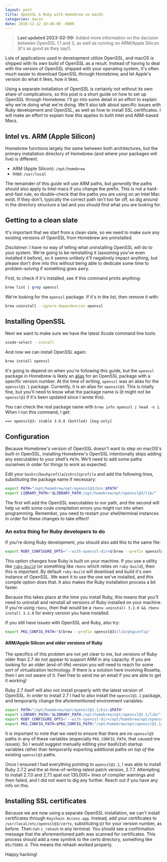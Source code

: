 ```yaml
---
layout: post
title: OpenSSL & Ruby with Homebrew on macOS
categories: macos
date: 2019-12-12 10:46:00 -0800
---
```

> **Last updated 2023-02-09:** Added more information on the decision between OpenSSL 1.1 and 3, as well as running on ARM/Apple Silicon (it's as good as they say!).

Lots of applications used in development utilize OpenSSL, and macOS is shipped with its own build of OpenSSL as a result. Instead of having to deal with the version of OpenSSL shipped with your operating system, it's often much easier to download OpenSSL through Homebrew, and let Apple's version do what it likes, how it likes.

Using a separate installation of OpenSSL is certainly not without its own share of complications, so this post is a short guide on how to set up OpenSSL through Homebrew. I'll go into some detail in an effort to explain why we're doing what we're doing. We'll also talk about specific issues with Ruby development and OpenSSL, as well as how to install SSL certificates. I will make an effort to explain how this applies to both Intel and ARM-based Macs.

## Intel vs. ARM (Apple Silicon)

Homebrew functions largely the same between both architectures, but the primary installation directory of Homebrew (and where your packages will live) is different:

* ARM (Apple Silicon): `/opt/homebrew`
* Intel: `/usr/local`

The remainder of this guide will use ARM paths, but _generally_ the paths should also apply to Intel macs if you change the prefix. This is not a hard-and-fast rule, so double-check that the paths you are using on an Intel Mac exist. If they don't, typically the correct path isn't too far off, so dig around in the directory structure a tad and you should find what you are looking for.

## Getting to a clean slate

It's important that we start from a clean slate, so we need to make sure any existing versions of OpenSSL from Homebrew are uninstalled.

*Disclaimer:* I have no way of telling what uninstalling OpenSSL will do to your system. We're going to be reinstalling it (assuming you've even installed it before), so it seems unlikely it'll negatively impact anything, but please don't dive into this without being able to dedicate some time to problem-solving if something goes awry.

First, to check if it's installed, see if this command prints anything:

```bash
brew list | grep openssl
```

We're looking for the `openssl` package. If it's in the list, then remove it with:

```bash
brew uninstall --ignore-dependencies openssl
```

## Installing OpenSSL

Next we want to make sure we have the latest Xcode command line tools:

```bash
xcode-select --install
```

And now we can install OpenSSL again:

```bash
brew install openssl
```

It's going to depend on when you're following this guide, but the `openssl` package in Homebrew is likely an [alias](https://en.wikipedia.org/wiki/Aliasing_(computing)) for an OpenSSL package with a specific version number. At the time of writing, `openssl` was an alias for the `openssl@1.1` package. Currently, it is an alias for `openssl@3`. This is totally fine, but you'll need to know what the package name is (it might not be `openssl@3` if it's been updated since I wrote this).

You can check the real package name with `brew info openssl | head -n 1`. When I run this command, I get:

```
==> openssl@3: stable 3.0.8 (bottled) [keg-only]
```

## Configuration

Because Homebrew's version of OpenSSL doesn't want to step on macOS's built-in OpenSSL, installing Homebrew's OpenSSL intentionally skips adding any executables to your shell's `PATH`. We'll need to add some paths ourselves in order for things to work as expected.

Edit your `bashrc`/`bashprofile`/`zshrc`/`zprofile` and add the following lines, substituting the package name if necessary:

```bash
export PATH="/opt/homebrew/opt/openssl@3/bin:$PATH"
export LIBRARY_PATH="$LIBRARY_PATH:/opt/homebrew/opt/openssl@3/lib/"
```

The first will add the OpenSSL executables to our path, and the second will help us with some code compilation errors you might run into when programming. Remember, you need to restart your shell/terminal instances in order for these changes to take effect!

### An extra thing for Ruby developers to do

If you're doing Ruby development, you should also add this to the same file:

```bash
export RUBY_CONFIGURE_OPTS="--with-openssl-dir=$(brew --prefix openssl@3)"
```

This option changes how Ruby is built on your machine. If you use a utility like [`ruby-build`](https://github.com/rbenv/ruby-build) (or something like `rbenv` which relies on `ruby-build`), then this is important. By default `ruby-build` will download and build it's own instance of OpenSSL. We want it to use the one we've installed, and this compile option does that. It also makes the Ruby installation process a bit faster.

Because this takes place at the time you install Ruby, this means that you'll need to uninstall and reinstall all versions of Ruby installed on your machine. If you're using `rbenv`, then that would be a `rbenv uninstall 3.2.0 && rbenv install 3.2.0` for every version you have installed.

If you still have issues with OpenSSL and Ruby, also try:

```bash
export PKG_CONFIG_PATH="$(brew --prefix openssl@3)/lib/pkgconfig"
```

#### ARM/Apple Silicon and older versions of Ruby

The specifics of this problem are not yet clear to me, but versions of Ruby older than 2.7 do not appear to support ARM in any capacity. If you are looking for an older (end-of-life) version you will need to reach for some sort of virtualization technology. If there is a solution here involving Rosetta, then I am not aware of it. Feel free to send me an email if you are able to get it working!

Ruby 2.7 itself will also not install properly with the latest version of OpenSSL. In order to install 2.7 I had to also install the `openssl@1.1` package, and temporarily change the aforementioned environment variables:

```bash
export PATH="/opt/homebrew/opt/openssl@1.1/bin:$PATH"
export LIBRARY_PATH="$LIBRARY_PATH:/opt/homebrew/opt/openssl@1.1/lib/"
export RUBY_CONFIGURE_OPTS="--with-openssl-dir=/opt/homebrew/opt/openssl@1.1"
export PKG_CONFIG_PATH=$PKG_CONFIG_PATH:"/opt/homebrew/opt/openssl@1.1/lib/pkgconfig"
```

It is important to note that we need to ensure that there are no `openssl@3` paths in any of these variables (especially `PKG_CONFIG_PATH`, that caused me issues). So I would suggest manually editing your bash/zsh startup variables rather than temporarily exporting additional paths _on top of_ the existing `openssl@3` paths.

Once I ensured I had everything pointing to `openssl@1.1`, I was able to install Ruby 2.7.2 and the at-time-of-writing-latest patch version, 2.7.7. Attempting to install 2.7.0 and 2.7.1 spat out 130,000+ lines of compiler warnings and then failed, and I did not want to dig any further. Reach out if you have any info on this.

## Installing SSL certificates

Because we are now using a separate OpenSSL installation, we can't install certificates through `Keychain Access.app`. Instead, add your certificates to `/usr/local/etc/openssl@3/certs`, substituting `@3` for your version number, as before. Then run `c_rehash` in any terminal. You should see a confirmation message that the aforementioned path was scanned for certificates. This process should add a new symlink to the certs directory, something like `85cf5865.0`. This means the rehash worked properly.

Happy hacking!
